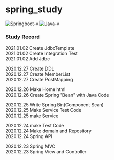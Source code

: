 # spring_study
![Springboot-v](https://img.shields.io/badge/Spring_boot-v2.4.1-brightgreen)
![Java-v](https://img.shields.io/badge/Java-v11.0.8-blue)
### Study Record

2021.01.02
Create JdbcTemplate<br>
2021.01.02
Create Integration Test<br>
2021.01.02
Add Jdbc

2020.12.27
Create DDL<br>
2020.12.27
Create MemberList<br>
2020.12.27
Create PostMapping

2020.12.26
Make Home html<br>
2020.12.26
Create Spring "Bean" with Java Code

2020.12.25
Write Spring Bin(Component Scan)<br>
2020.12.25
Make Service Test Code<br>
2020.12.25
make Service

2020.12.24
make Test Code<br>
2020.12.24
Make domain and Repository<br>
2020.12.24
Spring API

2020.12.23
Spring MVC<br>
2020.12.23
Spring View and Controller